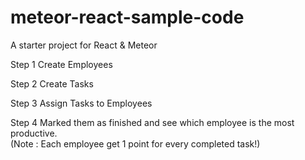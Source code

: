 # meteor-react-sample-code
A starter project for React &amp; Meteor

Step 1  Create Employees <br/>

Step 2 Create Tasks <br/>

Step 3 Assign Tasks to Employees <br/>

Step 4 Marked them as finished and see which employee is the most productive.<br/>
(Note : Each employee get 1 point for every completed task!) <br/>
